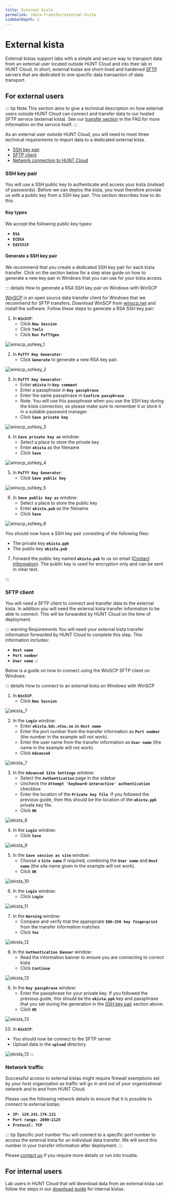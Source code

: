 ```yaml
---
title: External kista
permalink: /data-transfer/external-kista
sidebarDepth: 2
---
```


# External kista

External kistas support labs with a simple and secure way to transport data from an external user located outside HUNT Cloud and into their lab in HUNT Cloud. In short, external kistas are short-lived and hardened [SFTP](https://en.wikipedia.org/wiki/SSH_File_Transfer_Protocol) servers that are dedicated to one specific data transaction of data transport.


## For external users

::: tip Note
This section aims to give a technical description on how external users outside HUNT Cloud can connect and transfer data to our hosted SFTP service (external kista). See our [transfer section](/faq/transfer/) in the FAQ for more information on the service itself.
:::

As an external user outside HUNT Cloud, you will need to meet three technical requirements to import data to a dedicated external kista. 

- [SSH key pair](#ssh-key-pair)
- [SFTP client](#sftp-client)
- [Network connection to HUNT Cloud](#network-traffic)

### SSH key pair

You will use a SSH public key to authenticate and access your kista (instead of passwords). Before we can deploy the kista, you must therefore provide us with a public key from a SSH key pair. This section describes how to do this. 

#### Key types 

We accept the following public key types:

- **`RSA`**
- **`ECDSA`**
- **`Ed25519`**

#### Generate a SSH key pair

We recommend that you create a dedicated SSH key pair for each kista transfer. Click on the section below for a step wise guide on how to generate a new key pair in Windows that you can use for your kista access.

::: details How to generate a RSA SSH key pair on Windows with WinSCP

[WinSCP](https://winscp.net/) is an open source data transfer client for Windows that we recommend for SFTP transfers. Download WinSCP from [winscp.net](https://winscp.net/eng/download.php) and install the software. Follow these steps to generate a RSA SSH key pair: 

1. In **`WinSCP`**:
   - Click **`New Session`**
   - Click **`Tools`**
   - Click **`Run PuTTYgen`**

![winscp_sshkey_1](./images/winscp_sshkey_1.png "winscp_sshkey_1")

2. In **`PuTTY Key Generator`**:
   - Click **`Generate`** to generate a new RSA key pair.

![winscp_sshkey_2](./images/winscp_sshkey_2.png "winscp_sshkey_2")

3. In **`PuTTY Key Generator`**:
   - Enter **`ekista`** in **`Key comment`**
   - Enter a passphrase in **`Key passphrase`**
   - Enter the same passphrase in **`Confirm passphrase`**
   - Note. You will use this passphrase when you use the SSH key during the kista connection, so please make sure to remember it or store it in a suitable password manager.
   - Click **`Save private key`**

![winscp_sshkey_3](./images/winscp_sshkey_3.png "winscp_sshkey_3")

4. In **`Save private key as`** window:
   - Select a place to store the private key
   - Enter **`ekista`** as the filename
   - Click **`Save`**

![winscp_sshkey_4](./images/winscp_sshkey_4.png "winscp_sshkey_4")

5. In **`PuTTY Key Generator`**:
   - Click **`Save public key`**

![winscp_sshkey_5](./images/winscp_sshkey_5.png "winscp_sshkey_5")

6. In **`Save public key as`** window:
   - Select a place to store the public key
   - Enter **`ekista.pub`** as the filename
   - Click **`Save`**

![winscp_sshkey_6](./images/winscp_sshkey_6.png "winscp_sshkey_6")

You should now have a SSH key pair consisting of the following files:

- The private key **`ekista.ppk`**
- The public key **`ekista.pub`**

7. Forward the public key named **`ekista.pub`** to us on email ([Contact information](/contact)). The public key is used for encryption only and can be sent in clear text.

  :::

### SFTP client

You will need a SFTP client to connect and transfer data to the external kista. In addition you will need the external kista transfer information to be able to connect. This will be forwarded by HUNT Cloud on the time of deployment.

::: warning Requirements
You will need your external kista transfer information forwarded by HUNT Cloud to complete this step. This information includes: 
- **`Host name`**
- **`Port number`**
- **`User name`**
:::

Below is a guide on how to connect using the WinSCP SFTP client on Windows. 

::: details How to connect to an external kista on Windows with WinSCP

1. In **`WinSCP`**:
   - Click **`New Session`**

![ekista_7](./images/ekista_1.png "ekista_7")

2. In the **`Login`** window:
   - Enter **`ekista.hdc.ntnu.no`** as **`Host name`**
   - Enter the port number from the transfer information as **`Port number`** (the number in the example will not work).
   - Enter the user name from the transfer information as **`User name`** (the name in the example will not work).
   - Click **`Advanced`**

![ekista_7](./images/ekista_2.png "ekista_7")

3. In the **`Advanced Site Settings`** window:
   - Select the **`Authentication`** page in the sidebar
   - Uncheck the **`Attempt 'keyboard-interactive' authentication`** checkbox
   - Enter the location of the **`Private key file`**. If you followed the previous guide, then this should be the location of the **`ekista.ppk`** private key file.
   - Click **`OK`**

![ekista_8](./images/ekista_3.png "ekista_8")

4. In the **`Login`** window:
   - Click **`Save`**

![ekista_9](./images/ekista_4.png "ekista_9")

5. In the **`Save session as site`** window:
   - Choose a **`Site name`** if required, combining the **`User name`** and **`Host name`** (the site name given in the example will not work).
   - Click **`OK`**

![ekista_10](./images/ekista_5.png "ekista_10")

6. In the **`Login`** window:
   - Click **`Login`**

![ekista_11](./images/ekista_6.png "ekista_11")

7. In the **`Warning`** window:
   - Compare and verify that the appropriate **`SHA-256 key fingerprint`** from the transfer information matches
   - Click **`Yes`**

![ekista_12](./images/ekista_7.png "ekista_12")

8. In the **`Authentication Banner`** window:
   - Read the information banner to ensure you are connecting to correct kista
   - Click **`Continue`**

![ekista_13](./images/ekista_8.png "ekista_13")

9. In the **`Key passphrase`** window:
   - Enter the passphrase for your private key. If you followed the previous guide, this should be the **`ekista.ppk`** key and passphrase that you set during the generation in the [SSH key pair](#ssh-key) section above.
   - Click **`OK`**

![ekista_13](./images/ekista_9.png "ekista_13")

10. In **`WinSCP`**:

- You should now be connect to the SFTP server
- Upload data in the **`upload`** directory

![ekista_13](./images/ekista_10.png "ekista_13")
:::

### Network traffic

Successful access to external kistas might require firewall exemptions set by your host organization as traffic will go in and out of your organizational network and to and from HUNT Cloud.

Please use the following network details to ensure that it is possible to connect to external kistas:

- **`IP: 129.241.176.121`**
- **`Port range: 2000-2128`**
- **`Protocol: TCP`**

::: tip Specific port number
You will connect to a specific port number to access the external kista for an individual data transfer. We will send this number in your transfer information after deployment.
:::

Please [contact us](/contact) if you require more details or run into trouble.

## For internal users

Lab users in HUNT Cloud that will download data from an external kista can follow the steps in our [download guide](/data-transfer/internal-kista/#download) for internal kistas.


